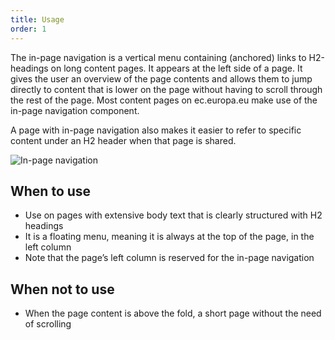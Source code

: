 ```yaml
---
title: Usage
order: 1
---
```


The in-page navigation is a vertical menu containing (anchored) links to H2-headings on long content pages. It appears at the left side of a page. It gives the user an overview of the page contents and allows them to jump directly to content that is lower on the page without having to scroll through the rest of the page. Most content pages on ec.europa.eu make use of the in-page navigation component.

A page with in-page navigation also makes it easier to refer to specific content under an H2 header when that page is shared.

![In-page navigation](https://inno-ecl.s3.amazonaws.com/media/images/EC/Inpage/inpage.png)

## When to use

- Use on pages with extensive body text that is clearly structured with H2 headings
- It is a floating menu, meaning it is always at the top of the page, in the left column
- Note that the page’s left column is reserved for the in-page navigation

## When not to use

- When the page content is above the fold, a short page without the need of scrolling
